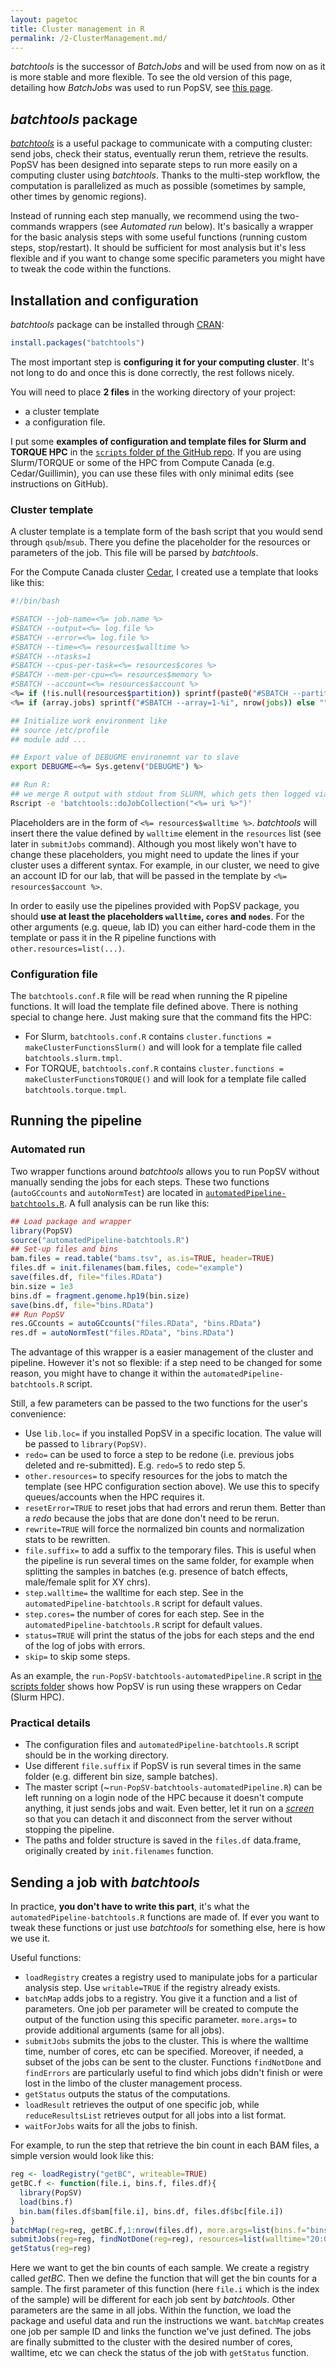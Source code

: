 ```yaml
---
layout: pagetoc
title: Cluster management in R
permalink: /2-ClusterManagement.md/
---
```



*batchtools* is the successor of *BatchJobs* and will be used from now on as it is more stable and more flexible. 
To see the old version of this page, detailing how *BatchJobs* was used to run PopSV, see [this page](2-ClusterManagement-BatchJobs).

## *batchtools* package

[*batchtools*](https://mllg.github.io/batchtools/) is a useful package to communicate with a computing cluster: send jobs, check their status, eventually rerun them, retrieve the results.
PopSV has been designed into separate steps to run more easily on a computing cluster using *batchtools*. 
Thanks to the multi-step workflow, the computation is parallelized as much as possible (sometimes by sample, other times by genomic regions).

Instead of running each step manually, we recommend using the two-commands wrappers (see *Automated run* below). 
It's basically a wrapper for the basic analysis steps with some useful functions (running custom steps, stop/restart). 
It should be sufficient for most analysis but it's less flexible and if you want to change some specific parameters you might have to tweak the code within the functions.

## Installation and configuration

*batchtools* package can be installed through [CRAN](https://www.cran.r-project.org/):

```r
install.packages("batchtools")
```

The most important step is **configuring it for your computing cluster**. 
It's not long to do and once this is done correctly, the rest follows nicely.

You will need to place **2 files** in the working directory of your project:

+ a cluster template
+ a configuration file.

I put some **examples of configuration and template files for Slurm and TORQUE HPC** in the [`scripts` folder pf the GitHub repo](https://github.com/jmonlong/PopSV/tree/master/scripts/batchtools).
If you are using Slurm/TORQUE or some of the HPC from Compute Canada (e.g. Cedar/Guillimin), you can use these files with only minimal edits (see instructions on GitHub).

### Cluster template

A cluster template is a template form of the bash script that you would send through `qsub`/`msub`. 
There you define the placeholder for the resources or parameters of the job. This file will be parsed by *batchtools*.

For the Compute Canada cluster [Cedar](https://docs.computecanada.ca/wiki/Cedar), I created use a template that looks like this:

```sh
#!/bin/bash

#SBATCH --job-name=<%= job.name %>
#SBATCH --output=<%= log.file %>
#SBATCH --error=<%= log.file %>
#SBATCH --time=<%= resources$walltime %>
#SBATCH --ntasks=1
#SBATCH --cpus-per-task=<%= resources$cores %>
#SBATCH --mem-per-cpu=<%= resources$memory %>
#SBATCH --account=<%= resources$account %>
<%= if (!is.null(resources$partition)) sprintf(paste0("#SBATCH --partition='", resources$partition, "'")) %>
<%= if (array.jobs) sprintf("#SBATCH --array=1-%i", nrow(jobs)) else "" %>

## Initialize work environment like
## source /etc/profile
## module add ...

## Export value of DEBUGME environemnt var to slave
export DEBUGME=<%= Sys.getenv("DEBUGME") %>

## Run R:
## we merge R output with stdout from SLURM, which gets then logged via --output option
Rscript -e 'batchtools::doJobCollection("<%= uri %>")'
```

Placeholders are in the form of `<%= resources$walltime %>`. 
*batchtools* will insert there the value defined by `walltime` element in the `resources` list (see later in `submitJobs` command). 
Although you most likely won't have to change these placeholders, you might need to update the lines if your cluster uses a different syntax. 
For example, in our cluster, we need to give an account ID for our lab, that will be passed in the template by `<%= resources$account %>`.

In order to easily use the pipelines provided with PopSV package, you should **use at least the placeholders `walltime`, `cores` and `nodes`**.
For the other arguments (e.g. queue, lab ID) you can either hard-code them in the template or pass it in the R pipeline functions with `other.resources=list(...)`.

### Configuration file

The `batchtools.conf.R` file will be read when running the R pipeline functions.
It will load the template file defined above. 
There is nothing special to change here. 
Just making sure that the command fits the HPC:

- For Slurm, `batchtools.conf.R` contains `cluster.functions = makeClusterFunctionsSlurm()` and will look for a template file called `batchtools.slurm.tmpl`.
- For TORQUE, `batchtools.conf.R` contains `cluster.functions = makeClusterFunctionsTORQUE()` and will look for a template file called `batchtools.torque.tmpl`.

## Running the pipeline

### Automated run

Two wrapper functions around *batchtools* allows you to run PopSV without manually sending the jobs for each steps. 
These two functions (`autoGCcounts` and `autoNormTest`) are located in [`automatedPipeline-batchtools.R`](https://github.com/jmonlong/PopSV/tree/master/scripts/batchtools). 
A full analysis can be run like this:

```r
## Load package and wrapper
library(PopSV)
source("automatedPipeline-batchtools.R")
## Set-up files and bins
bam.files = read.table("bams.tsv", as.is=TRUE, header=TRUE)
files.df = init.filenames(bam.files, code="example")
save(files.df, file="files.RData")
bin.size = 1e3
bins.df = fragment.genome.hp19(bin.size)
save(bins.df, file="bins.RData")
## Run PopSV
res.GCcounts = autoGCcounts("files.RData", "bins.RData")
res.df = autoNormTest("files.RData", "bins.RData")
```

The advantage of this wrapper is a easier management of the cluster and pipeline. 
However it's not so flexible: if a step need to be changed for some reason, you might have to change it within the `automatedPipeline-batchtools.R` script.

Still, a few parameters can be passed to the two functions for the user's convenience:

+ Use `lib.loc=` if you installed PopSV in a specific location. The value will be passed to `library(PopSV)`.
+ `redo=` can be used to force a step to be redone (i.e. previous jobs deleted and re-submitted). E.g. `redo=5` to redo step 5.
+ `other.resources=` to specify resources for the jobs to match the template (see HPC configuration section above). We use this to specify queues/accounts when the HPC requires it.
+ `resetError=TRUE` to reset jobs that had errors and rerun them. Better than a *redo* because the jobs that are done don't need to be rerun.
+ `rewrite=TRUE` will force the normalized bin counts and normalization stats to be rewritten.
+ `file.suffix=` to add a suffix to the temporary files. This is useful when the pipeline is run several times on the same folder, for example when splitting the samples in batches (e.g. presence of batch effects, male/female split for XY chrs).
+ `step.walltime=` the walltime for each step. See in the `automatedPipeline-batchtools.R` script for default values. 
+ `step.cores=` the number of cores for each step. See in the `automatedPipeline-batchtools.R` script for default values. 
+ `status=TRUE` will print the status of the jobs for each steps and the end of the log of jobs with errors.
+ `skip=` to skip some steps.


As an example, the `run-PopSV-batchtools-automatedPipeline.R` script in [the scripts folder](https://github.com/jmonlong/PopSV/tree/master/scripts/batchtools) shows how PopSV is run using these wrappers on Cedar (Slurm HPC). 

### Practical details

- The configuration files and `automatedPipeline-batchtools.R` script should be in the working directory. 
- Use different `file.suffix` if PopSV is run several times in the same folder (e.g. different bin size, sample batches).
- The master script (~`run-PopSV-batchtools-automatedPipeline.R`) can be left running on a login node of the HPC because it doesn't compute anything, it just sends jobs and wait. Even better, let it run on a [*screen*](https://www.gnu.org/software/screen/manual/screen.html) so that you can detach it and disconnect from the server without stopping the pipeline.
- The paths and folder structure is saved in the `files.df` data.frame, originally created by  `init.filenames` function. 

## Sending a job with *batchtools* 

In practice, **you don't have to write this part**, it's what the `automatedPipeline-batchtools.R` functions are made of.
If ever you want to tweak these functions or just use *batchtools* for something else, here is how we use it.

Useful functions:

- `loadRegistry` creates a registry used to manipulate jobs for a particular analysis step. Use `writable=TRUE` if the registry already exists. 
- `batchMap` adds jobs to a registry. You give it a function and a list of parameters. One job per parameter will be created to compute the output of the function using this specific parameter. `more.args=` to provide additional arguments (same for all jobs).
- `submitJobs` submits the jobs to the cluster. This is where the walltime time, number of cores, etc can be specified. Moreover, if needed, a subset of the jobs can be sent to the cluster. Functions `findNotDone` and `findErrors` are particularly useful to find which jobs didn't finish or were lost in the limbo of the cluster management process.
- `getStatus` outputs the status of the computations.
- `loadResult` retrieves the output of one specific job, while `reduceResultsList` retrieves output for all jobs into a list format.
- `waitForJobs` waits for all the jobs to finish.

For example, to run the step that retrieve the bin count in each BAM files, a simple version would look like this:

```r
reg <- loadRegistry("getBC", writeable=TRUE)
getBC.f <- function(file.i, bins.f, files.df){
  library(PopSV)
  load(bins.f)
  bin.bam(files.df$bam[file.i], bins.df, files.df$bc[file.i])
}
batchMap(reg=reg, getBC.f,1:nrow(files.df), more.args=list(bins.f="bins.RData", files.df=files.df))
submitJobs(reg=reg, findNotDone(reg=reg), resources=list(walltime="20:0:0", nodes="1", cores="1"))
getStatus(reg=reg)
```

Here we want to get the bin counts of each sample. 
We create a registry called *getBC*. 
Then we define the function that will get the bin counts for a sample. 
The first parameter of this function (here `file.i` which is the index of the sample) will be different for each job sent by *batchtools*.
Other parameters are the same in all jobs. 
Within the function, we load the package and useful data and run the instructions we want. 
`batchMap` creates one job per sample ID and links the function we've just defined. 
The jobs are finally submitted to the cluster with the desired number of cores, walltime, etc
we can check the status of the job with `getStatus` function.
